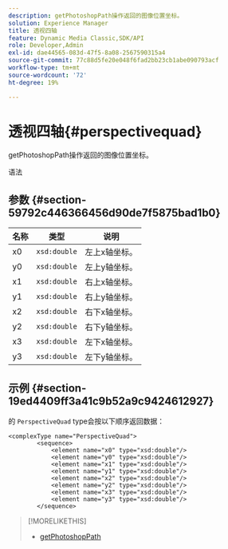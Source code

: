 ```yaml
---
description: getPhotoshopPath操作返回的图像位置坐标。
solution: Experience Manager
title: 透视四轴
feature: Dynamic Media Classic,SDK/API
role: Developer,Admin
exl-id: dae44565-083d-47f5-8a08-2567590315a4
source-git-commit: 77c88d5fe20e048f6fad2bb23cb1abe090793acf
workflow-type: tm+mt
source-wordcount: '72'
ht-degree: 19%

---
```


# 透视四轴{#perspectivequad}

getPhotoshopPath操作返回的图像位置坐标。

语法

## 参数 {#section-59792c446366456d90de7f5875bad1b0}

| 名称 | 类型 | 说明 |
|---|---|---|
| x0 | `xsd:double` | 左上x轴坐标。 |
| y0 | `xsd:double` | 左上y轴坐标。 |
| x1 | `xsd:double` | 右上x轴坐标。 |
| y1 | `xsd:double` | 右上y轴坐标。 |
| x2 | `xsd:double` | 右下x轴坐标。 |
| y2 | `xsd:double` | 右下y轴坐标。 |
| x3 | `xsd:double` | 左下x轴坐标。 |
| y3 | `xsd:double` | 左下y轴坐标。 |

## 示例 {#section-19ed4409ff3a41c9b52a9c9424612927}

的 `PerspectiveQuad` type会按以下顺序返回数据：

```
<complexType name="PerspectiveQuad">
        <sequence>
            <element name="x0" type="xsd:double"/>
            <element name="y0" type="xsd:double"/>
            <element name="x1" type="xsd:double"/>
            <element name="y1" type="xsd:double"/>
            <element name="x2" type="xsd:double"/>
            <element name="y2" type="xsd:double"/>
            <element name="x3" type="xsd:double"/>
            <element name="y3" type="xsd:double"/>
        </sequence>
```

>[!MORELIKETHIS]
>
>* [getPhotoshopPath](../../operations/c-operations-intro/c-methods/r-get-photoshop-path.md#reference-545f902f84194951ac04e947fdc803b9)

